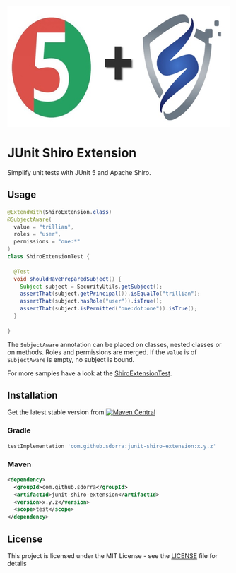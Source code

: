 <p align="center">
    <img alt="JUnit Shiro Extension" src="images/title.jpg" width="640" height="275" />
</p>

# JUnit Shiro Extension

Simplify unit tests with JUnit 5 and Apache Shiro.

## Usage

```java
@ExtendWith(ShiroExtension.class)
@SubjectAware(
  value = "trillian", 
  roles = "user", 
  permissions = "one:*"
)
class ShiroExtensionTest {

  @Test
  void shouldHavePreparedSubject() {
    Subject subject = SecurityUtils.getSubject();
    assertThat(subject.getPrincipal()).isEqualTo("trillian");
    assertThat(subject.hasRole("user")).isTrue();
    assertThat(subject.isPermitted("one:dot:one")).isTrue();
  }

}
```

The `SubjectAware` annotation can be placed on classes, nested classes or on methods.
Roles and permissions are merged. If the `value` is of `SubjectAware` is empty, no subject is bound.

For more samples have a look at the [ShiroExtensionTest](lib/src/test/java/org/github/sdorra/jse/ShiroExtensionTest.java).

## Installation

Get the latest stable version from [![Maven Central](https://img.shields.io/maven-central/v/com.github.sdorra/junit-shiro-extension.svg)](https://search.maven.org/search?q=g:com.github.sdorra%20a:junit-shiro-extension)

### Gradle

```groovy
testImplementation 'com.github.sdorra:junit-shiro-extension:x.y.z'
```

### Maven

```xml
<dependency>
  <groupId>com.github.sdorra</groupId>
  <artifactId>junit-shiro-extension</artifactId>
  <version>x.y.z</version>
  <scope>test</scope>
</dependency>
```

## License

This project is licensed under the MIT License - see the [LICENSE](LICENSE) file for details
